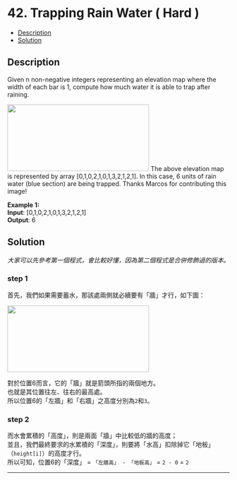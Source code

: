 # 42. Trapping Rain Water ( Hard )

+ [Description](#Description)  
+ [Solution](#Solution)  

## Description
Given n non-negative integers representing an elevation map where the width of each bar is 1, compute how much water it is able to trap after raining.    

<img width="321" height="151" src="https://assets.leetcode.com/uploads/2018/10/22/rainwatertrap.png">    
The above elevation map is represented by array [0,1,0,2,1,0,1,3,2,1,2,1]. In this case, 6 units of rain water (blue section) are being trapped. Thanks Marcos for contributing this image!     

**Example 1:**  
**Input**: [0,1,0,2,1,0,1,3,2,1,2,1]      
**Output**: 6     

## Solution
_大家可以先參考第一個程式，會比較好懂，因為第二個程式是合併修飾過的版本。_    

### step 1
首先，我們如果需要蓄水，那該處兩側就必續要有「牆」才行，如下圖：  

<img width="321" height="151" src="https://i.ibb.co/SKJ5T5s/rainwatertrap.png">     

對於位置6而言，它的「牆」就是箭頭所指的兩個地方。  
也就是其位置往左、往右的最高處。  
所以位置6的「左牆」和「右牆」之高度分別為```2```和```3```。  

### step 2
而水會累積的「高度」，則是兩面「牆」中比較低的牆的高度；  
並且，我們最終要求的水累積的「深度」，則要將「水高」扣除掉它「地板」（```height[i]```）的高度才行。  
所以可知，位置6的「深度」 = ```「左牆高」 - 「地板高」``` = ```2 - 0``` = ```2```  


---

